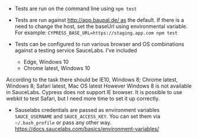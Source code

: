 - Tests are run on the command line using `npm test`

- Tests are run against http://app.baupal.de/ as the default. If there is a need to change the host, set the baseUrl using environmental variable. For example:
```CYPRESS_BASE_URL=https://staging.app.com npm test```

- Tests can be configured to run various browser and OS combinations against a testing service SauceLabs. I've included
    - Edge, Windows 10
    - Chrome latest, Windows 10

According to the task there should be IE10, Windows 8; Chrome latest, Windows 8; Safari latest, Mac OS latest
However Windows 8 is not available in SauceLabs. Cypress does not support IE browser. It is possible to use webkit to test Safari, but I need more time to set it up correctly.

- Sauselabs credentials are passed as environment variables `SAUCE_USERNAME` and `SAUCE_ACCESS_KEY`. You can set them via `~/.bash_profile` or pass any other way.
https://docs.saucelabs.com/basics/environment-variables/
